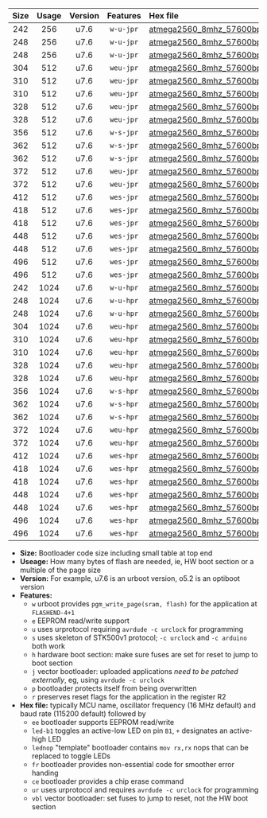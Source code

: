 |Size|Usage|Version|Features|Hex file|
|:-:|:-:|:-:|:-:|:--|
|242|256|u7.6|`w-u-jpr`|[atmega2560_8mhz_57600bps_ur_vbl.hex](https://raw.githubusercontent.com/stefanrueger/urboot/main//atmega2560_8mhz_57600bps_ur_vbl.hex)|
|248|256|u7.6|`w-u-jpr`|[atmega2560_8mhz_57600bps_led+b7_ur_vbl.hex](https://raw.githubusercontent.com/stefanrueger/urboot/main//atmega2560_8mhz_57600bps_led+b7_ur_vbl.hex)|
|248|256|u7.6|`w-u-jpr`|[atmega2560_8mhz_57600bps_lednop_ur_vbl.hex](https://raw.githubusercontent.com/stefanrueger/urboot/main//atmega2560_8mhz_57600bps_lednop_ur_vbl.hex)|
|304|512|u7.6|`weu-jpr`|[atmega2560_8mhz_57600bps_ee_ur_vbl.hex](https://raw.githubusercontent.com/stefanrueger/urboot/main//atmega2560_8mhz_57600bps_ee_ur_vbl.hex)|
|310|512|u7.6|`weu-jpr`|[atmega2560_8mhz_57600bps_ee_led+b7_ur_vbl.hex](https://raw.githubusercontent.com/stefanrueger/urboot/main//atmega2560_8mhz_57600bps_ee_led+b7_ur_vbl.hex)|
|310|512|u7.6|`weu-jpr`|[atmega2560_8mhz_57600bps_ee_lednop_ur_vbl.hex](https://raw.githubusercontent.com/stefanrueger/urboot/main//atmega2560_8mhz_57600bps_ee_lednop_ur_vbl.hex)|
|328|512|u7.6|`weu-jpr`|[atmega2560_8mhz_57600bps_ee_led+b7_fr_ur_vbl.hex](https://raw.githubusercontent.com/stefanrueger/urboot/main//atmega2560_8mhz_57600bps_ee_led+b7_fr_ur_vbl.hex)|
|328|512|u7.6|`weu-jpr`|[atmega2560_8mhz_57600bps_ee_lednop_fr_ur_vbl.hex](https://raw.githubusercontent.com/stefanrueger/urboot/main//atmega2560_8mhz_57600bps_ee_lednop_fr_ur_vbl.hex)|
|356|512|u7.6|`w-s-jpr`|[atmega2560_8mhz_57600bps_vbl.hex](https://raw.githubusercontent.com/stefanrueger/urboot/main//atmega2560_8mhz_57600bps_vbl.hex)|
|362|512|u7.6|`w-s-jpr`|[atmega2560_8mhz_57600bps_led+b7_vbl.hex](https://raw.githubusercontent.com/stefanrueger/urboot/main//atmega2560_8mhz_57600bps_led+b7_vbl.hex)|
|362|512|u7.6|`w-s-jpr`|[atmega2560_8mhz_57600bps_lednop_vbl.hex](https://raw.githubusercontent.com/stefanrueger/urboot/main//atmega2560_8mhz_57600bps_lednop_vbl.hex)|
|372|512|u7.6|`weu-jpr`|[atmega2560_8mhz_57600bps_ee_led+b7_fr_ce_ur_vbl.hex](https://raw.githubusercontent.com/stefanrueger/urboot/main//atmega2560_8mhz_57600bps_ee_led+b7_fr_ce_ur_vbl.hex)|
|372|512|u7.6|`weu-jpr`|[atmega2560_8mhz_57600bps_ee_lednop_fr_ce_ur_vbl.hex](https://raw.githubusercontent.com/stefanrueger/urboot/main//atmega2560_8mhz_57600bps_ee_lednop_fr_ce_ur_vbl.hex)|
|412|512|u7.6|`wes-jpr`|[atmega2560_8mhz_57600bps_ee_vbl.hex](https://raw.githubusercontent.com/stefanrueger/urboot/main//atmega2560_8mhz_57600bps_ee_vbl.hex)|
|418|512|u7.6|`wes-jpr`|[atmega2560_8mhz_57600bps_ee_led+b7_vbl.hex](https://raw.githubusercontent.com/stefanrueger/urboot/main//atmega2560_8mhz_57600bps_ee_led+b7_vbl.hex)|
|418|512|u7.6|`wes-jpr`|[atmega2560_8mhz_57600bps_ee_lednop_vbl.hex](https://raw.githubusercontent.com/stefanrueger/urboot/main//atmega2560_8mhz_57600bps_ee_lednop_vbl.hex)|
|448|512|u7.6|`wes-jpr`|[atmega2560_8mhz_57600bps_ee_led+b7_fr_vbl.hex](https://raw.githubusercontent.com/stefanrueger/urboot/main//atmega2560_8mhz_57600bps_ee_led+b7_fr_vbl.hex)|
|448|512|u7.6|`wes-jpr`|[atmega2560_8mhz_57600bps_ee_lednop_fr_vbl.hex](https://raw.githubusercontent.com/stefanrueger/urboot/main//atmega2560_8mhz_57600bps_ee_lednop_fr_vbl.hex)|
|496|512|u7.6|`wes-jpr`|[atmega2560_8mhz_57600bps_ee_led+b7_fr_ce_vbl.hex](https://raw.githubusercontent.com/stefanrueger/urboot/main//atmega2560_8mhz_57600bps_ee_led+b7_fr_ce_vbl.hex)|
|496|512|u7.6|`wes-jpr`|[atmega2560_8mhz_57600bps_ee_lednop_fr_ce_vbl.hex](https://raw.githubusercontent.com/stefanrueger/urboot/main//atmega2560_8mhz_57600bps_ee_lednop_fr_ce_vbl.hex)|
|242|1024|u7.6|`w-u-hpr`|[atmega2560_8mhz_57600bps_ur.hex](https://raw.githubusercontent.com/stefanrueger/urboot/main//atmega2560_8mhz_57600bps_ur.hex)|
|248|1024|u7.6|`w-u-hpr`|[atmega2560_8mhz_57600bps_led+b7_ur.hex](https://raw.githubusercontent.com/stefanrueger/urboot/main//atmega2560_8mhz_57600bps_led+b7_ur.hex)|
|248|1024|u7.6|`w-u-hpr`|[atmega2560_8mhz_57600bps_lednop_ur.hex](https://raw.githubusercontent.com/stefanrueger/urboot/main//atmega2560_8mhz_57600bps_lednop_ur.hex)|
|304|1024|u7.6|`weu-hpr`|[atmega2560_8mhz_57600bps_ee_ur.hex](https://raw.githubusercontent.com/stefanrueger/urboot/main//atmega2560_8mhz_57600bps_ee_ur.hex)|
|310|1024|u7.6|`weu-hpr`|[atmega2560_8mhz_57600bps_ee_led+b7_ur.hex](https://raw.githubusercontent.com/stefanrueger/urboot/main//atmega2560_8mhz_57600bps_ee_led+b7_ur.hex)|
|310|1024|u7.6|`weu-hpr`|[atmega2560_8mhz_57600bps_ee_lednop_ur.hex](https://raw.githubusercontent.com/stefanrueger/urboot/main//atmega2560_8mhz_57600bps_ee_lednop_ur.hex)|
|328|1024|u7.6|`weu-hpr`|[atmega2560_8mhz_57600bps_ee_led+b7_fr_ur.hex](https://raw.githubusercontent.com/stefanrueger/urboot/main//atmega2560_8mhz_57600bps_ee_led+b7_fr_ur.hex)|
|328|1024|u7.6|`weu-hpr`|[atmega2560_8mhz_57600bps_ee_lednop_fr_ur.hex](https://raw.githubusercontent.com/stefanrueger/urboot/main//atmega2560_8mhz_57600bps_ee_lednop_fr_ur.hex)|
|356|1024|u7.6|`w-s-hpr`|[atmega2560_8mhz_57600bps.hex](https://raw.githubusercontent.com/stefanrueger/urboot/main//atmega2560_8mhz_57600bps.hex)|
|362|1024|u7.6|`w-s-hpr`|[atmega2560_8mhz_57600bps_led+b7.hex](https://raw.githubusercontent.com/stefanrueger/urboot/main//atmega2560_8mhz_57600bps_led+b7.hex)|
|362|1024|u7.6|`w-s-hpr`|[atmega2560_8mhz_57600bps_lednop.hex](https://raw.githubusercontent.com/stefanrueger/urboot/main//atmega2560_8mhz_57600bps_lednop.hex)|
|372|1024|u7.6|`weu-hpr`|[atmega2560_8mhz_57600bps_ee_led+b7_fr_ce_ur.hex](https://raw.githubusercontent.com/stefanrueger/urboot/main//atmega2560_8mhz_57600bps_ee_led+b7_fr_ce_ur.hex)|
|372|1024|u7.6|`weu-hpr`|[atmega2560_8mhz_57600bps_ee_lednop_fr_ce_ur.hex](https://raw.githubusercontent.com/stefanrueger/urboot/main//atmega2560_8mhz_57600bps_ee_lednop_fr_ce_ur.hex)|
|412|1024|u7.6|`wes-hpr`|[atmega2560_8mhz_57600bps_ee.hex](https://raw.githubusercontent.com/stefanrueger/urboot/main//atmega2560_8mhz_57600bps_ee.hex)|
|418|1024|u7.6|`wes-hpr`|[atmega2560_8mhz_57600bps_ee_led+b7.hex](https://raw.githubusercontent.com/stefanrueger/urboot/main//atmega2560_8mhz_57600bps_ee_led+b7.hex)|
|418|1024|u7.6|`wes-hpr`|[atmega2560_8mhz_57600bps_ee_lednop.hex](https://raw.githubusercontent.com/stefanrueger/urboot/main//atmega2560_8mhz_57600bps_ee_lednop.hex)|
|448|1024|u7.6|`wes-hpr`|[atmega2560_8mhz_57600bps_ee_led+b7_fr.hex](https://raw.githubusercontent.com/stefanrueger/urboot/main//atmega2560_8mhz_57600bps_ee_led+b7_fr.hex)|
|448|1024|u7.6|`wes-hpr`|[atmega2560_8mhz_57600bps_ee_lednop_fr.hex](https://raw.githubusercontent.com/stefanrueger/urboot/main//atmega2560_8mhz_57600bps_ee_lednop_fr.hex)|
|496|1024|u7.6|`wes-hpr`|[atmega2560_8mhz_57600bps_ee_led+b7_fr_ce.hex](https://raw.githubusercontent.com/stefanrueger/urboot/main//atmega2560_8mhz_57600bps_ee_led+b7_fr_ce.hex)|
|496|1024|u7.6|`wes-hpr`|[atmega2560_8mhz_57600bps_ee_lednop_fr_ce.hex](https://raw.githubusercontent.com/stefanrueger/urboot/main//atmega2560_8mhz_57600bps_ee_lednop_fr_ce.hex)|

- **Size:** Bootloader code size including small table at top end
- **Useage:** How many bytes of flash are needed, ie, HW boot section or a multiple of the page size
- **Version:** For example, u7.6 is an urboot version, o5.2 is an optiboot version
- **Features:**
  + `w` urboot provides `pgm_write_page(sram, flash)` for the application at `FLASHEND-4+1`
  + `e` EEPROM read/write support
  + `u` uses urprotocol requiring `avrdude -c urclock` for programming
  + `s` uses skeleton of STK500v1 protocol; `-c urclock` and `-c arduino` both work
  + `h` hardware boot section: make sure fuses are set for reset to jump to boot section
  + `j` vector bootloader: uploaded applications *need to be patched externally*, eg, using `avrdude -c urclock`
  + `p` bootloader protects itself from being overwritten
  + `r` preserves reset flags for the application in the register R2
- **Hex file:** typically MCU name, oscillator frequency (16 MHz default) and baud rate (115200 default) followed by
  + `ee` bootloader supports EEPROM read/write
  + `led-b1` toggles an active-low LED on pin `B1`, `+` designates an active-high LED
  + `lednop` "template" bootloader contains `mov rx,rx` nops that can be replaced to toggle LEDs
  + `fr` bootloader provides non-essential code for smoother error handing
  + `ce` bootloader provides a chip erase command
  + `ur` uses urprotocol and requires `avrdude -c urclock` for programming
  + `vbl` vector bootloader: set fuses to jump to reset, not the HW boot section
